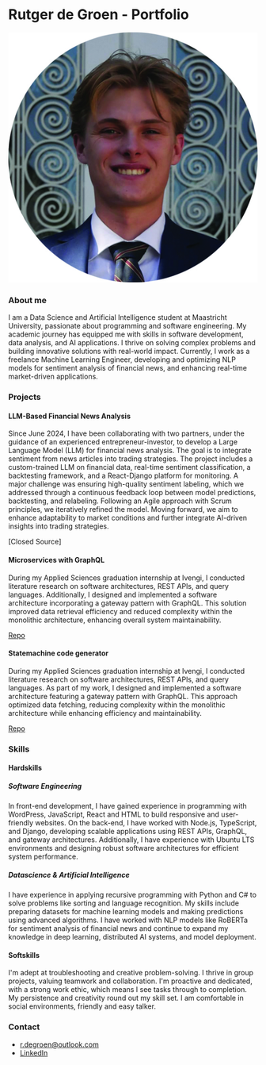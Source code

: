 # Rutger de Groen - Portfolio
![profilepicture](profilepicture.jpg)
### About me
I am a Data Science and Artificial Intelligence student at Maastricht University, passionate about programming and software engineering. My academic journey has equipped me with skills in software development, data analysis, and AI applications. I thrive on solving complex problems and building innovative solutions with real-world impact. Currently, I work as a freelance Machine Learning Engineer, developing and optimizing NLP models for sentiment analysis of financial news, and enhancing real-time market-driven applications.

### Projects
#### LLM-Based Financial News Analysis
Since June 2024, I have been collaborating with two partners, under the guidance of an experienced entrepreneur-investor, to develop a Large Language Model (LLM) for financial news analysis. The goal is to integrate sentiment from news articles into trading strategies. The project includes a custom-trained LLM on financial data, real-time sentiment classification, a backtesting framework, and a React-Django platform for monitoring. A major challenge was ensuring high-quality sentiment labeling, which we addressed through a continuous feedback loop between model predictions, backtesting, and relabeling. Following an Agile approach with Scrum principles, we iteratively refined the model. Moving forward, we aim to enhance adaptability to market conditions and further integrate AI-driven insights into trading strategies.

[Closed Source]

#### Microservices with GraphQL
During my Applied Sciences graduation internship at Ivengi, I conducted literature research on software architectures, REST APIs, and query languages. Additionally, I designed and implemented a software architecture incorporating a gateway pattern with GraphQL. This solution improved data retrieval efficiency and reduced complexity within the monolithic architecture, enhancing overall system maintainability.

[Repo](https://github.com/rutgerfrans/GraphQL-in-Microservice-Gateway-Pattern)

#### Statemachine code generator
During my Applied Sciences graduation internship at Ivengi, I conducted literature research on software architectures, REST APIs, and query languages. As part of my work, I designed and implemented a software architecture featuring a gateway pattern with GraphQL. This approach optimized data fetching, reducing complexity within the monolithic architecture while enhancing efficiency and maintainability.

[Repo](https://github.com/rutgerfrans/Statemachine-Code-Generator)

### Skills
#### Hardskills
##### Software Engineering
In front-end development, I have gained experience in programming with WordPress, JavaScript, React and HTML to build responsive and user-friendly websites. On the back-end, I have worked with Node.js, TypeScript, and Django, developing scalable applications using REST APIs, GraphQL, and gateway architectures. Additionally, I have experience with Ubuntu LTS environments and designing robust software architectures for efficient system performance.

##### Datascience & Artificial Intelligence
I have experience in applying recursive programming with Python and C# to solve problems like sorting and language recognition. My skills include preparing datasets for machine learning models and making predictions using advanced algorithms. I have worked with NLP models like RoBERTa for sentiment analysis of financial news and continue to expand my knowledge in deep learning, distributed AI systems, and model deployment.

#### Softskills
I'm adept at troubleshooting and creative problem-solving. I thrive in group projects, valuing 
teamwork and collaboration. I'm proactive and dedicated, with a strong work ethic, which 
means I see tasks through to completion. My persistence and creativity round out my skill set. 
I am comfortable in social environments, friendly and easy talker. 

### Contact
- r.degroen@outlook.com
- [LinkedIn](https://www.linkedin.com/in/rutgerfrans/)


